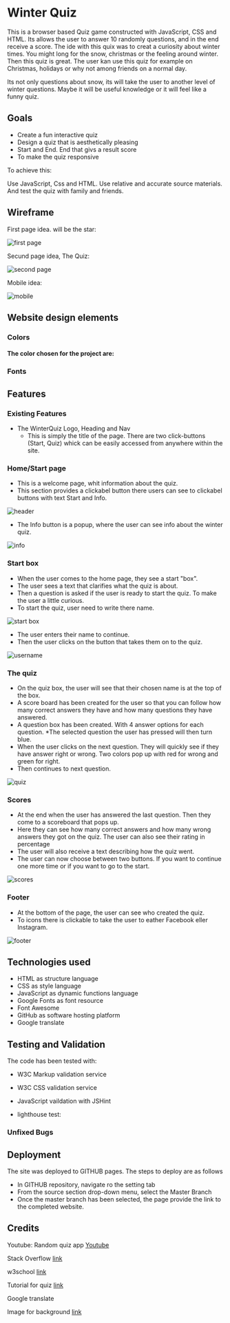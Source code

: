 # Winter Quiz
This is a browser based Quiz game constructed with JavaScript, CSS and HTML.
Its allows the user to answer 10 randomly questions, and in the end receive a score.
The ide with this quix was to creat a curiosity about winter times. You might long for the snow, christmas or the feeling around winter. Then this quiz is great.
The user kan use this quiz for example on Christmas, holidays or why not among friends on a normal day.

Its not only questions about snow, its will take the user to another level of winter questions. Maybe it will be useful knowledge or it will feel like a funny quiz.

## Goals

* Create a fun interactive quiz
* Design a quiz that is aesthetically pleasing
* Start and End. End that givs a result score
* To make the quiz responsive

To achieve this:

 Use JavaScript, Css and HTML. Use relative and accurate source materials.
 And test the quiz with family and friends.

 ## Wireframe

 First page idea. will be the star:

 ![first page](/assets/image/Ska%CC%88rmavbild%202022-09-20%20kl.%2010.12.43.png)

 Secund page idea, The Quiz:

 ![second page](/assets/image/Ska%CC%88rmavbild%202022-09-20%20kl.%2010.12.56.png)

 Mobile idea:

 ![mobile](/assets/image/Ska%CC%88rmavbild%202022-09-20%20kl.%2010.13.07.png)

## Website design elements

### Colors

#### The color chosen for the project are:

### Fonts

 ## Features

 ### Existing Features

 * The WinterQuiz Logo, Heading and Nav
   * This is simply the title of the page. There are two click-buttons (Start, Quiz) whick can be easily accessed from anywhere within the site.

### Home/Start page

* This is a welcome page, whit information about the quiz.
* This section provides a clickabel button there users can see to clickabel buttons with text Start and Info.

![header](/assets/image/header.png)

* The Info button is a popup, where the user can see info about the winter quiz.

![info](/assets/image/info.png)

### Start box

* When the user comes to the home page, they see a start "box".
* The user sees a text that clarifies what the quiz is about.
* Then a question is asked if the user is ready to start the quiz. To make the user a little curious.
* To start the quiz, user need to write there name.

![start box](/assets/image/firstpage.png)

* The user enters their name to continue.
* Then the user clicks on the button that takes them on to the quiz.

![username](/assets/image/username.png)

### The quiz

* On the quiz box, the user will see that their chosen name is at the top of the box.
* A score board has been created for the user so that you can follow how many correct answers they have and how many questions they have answered.
* A question box has been created. With 4 answer options for each question.
*The selected question the user has pressed will then turn blue.
* When the user clicks on the next question. They will quickly see if they have answer right or wrong. Two colors pop up with red for wrong and green for right.
* Then continues to next question.

![quiz](/assets/image/quizgame.png)

### Scores
* At the end when the user has answered the last question. Then they come to a scoreboard that pops up.
* Here they can see how many correct answers and how many wrong answers they got on the quiz. The user can also see their rating in percentage
* The user will also receive a text describing how the quiz went.
* The user can now choose between two buttons. If you want to continue one more time or if you want to go to the start.

![scores](/assets/image/score.png)
 
 ### Footer
 * At the bottom of the page, the user can see who created the quiz.
 * To icons there is clickable to take the user to eather Facebook eller Instagram.

 ![footer](/assets/image/footer.png)

## Technologies used

* HTML as structure language
* CSS as style language
* JavaScript as dynamic functions language
* Google Fonts as font resource
* Font Awesome
* GitHub as software hosting platform
* Google translate

## Testing and Validation

The code has been tested with:

* W3C Markup validation service
* W3C CSS validation service
* JavaScript vaildation with JSHint

* lighthouse test:

### Unfixed Bugs


## Deployment

The site was deployed to GITHUB pages. The steps to deploy are as follows
* In GITHUB repository, navigate ro the setting tab
* From the source section drop-down menu, select the Master Branch
* Once the master branch has been selected, the page provide the link to the completed website.

## Credits

Youtube: Random quiz app [Youtube](https://youtu.be/QU6z69P5BrU)

Stack Overflow [link](https://stackoverflow.com/)

w3school [link](https://www.w3schools.com/)

Tutorial for quiz [link](https://simplestepscode.com/javascript-quiz-tutorial/)

Google translate

Image for background [link](https://www.freepik.com)
